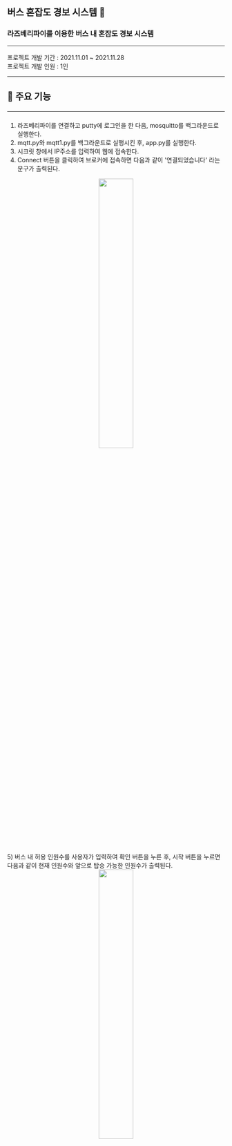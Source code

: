 ## 버스 혼잡도 경보 시스템 🚨
### 라즈베리파이를 이용한 버스 내 혼잡도 경보 시스템 <hr>

프로젝트 개발 기간 : 2021.11.01 ~ 2021.11.28<br>
프로젝트 개발 인원 : 1인
<hr>

## 📌 주요 기능 <hr>
1) 라즈베리파이를 연결하고 putty에 로그인을 한 다음, mosquitto를 백그라운드로 실행한다.
2) mqtt.py와 mqtt1.py를 백그라운드로 실행시킨 후, app.py를 실행한다.
3) 시크릿 창에서 IP주소를 입력하여 웹에 접속한다.
4) Connect 버튼을 클릭하여 브로커에 접속하면 다음과 같이 '연결되었습니다' 라는 문구가 출력된다.
<center><img width="40%" src="https://user-images.githubusercontent.com/68533847/208235662-b97103e0-b883-4a20-b65e-d84e510a670d.png"></center>
5) 버스 내 허용 인원수를 사용자가 입력하여 확인 버튼을 누른 후, 시작 버튼을 누르면 다음과 같이 현재 인원수와 앞으로 탑승 가능한 인원수가 출력된다.
<center><img width="40%" src="https://user-images.githubusercontent.com/68533847/208235721-d9e57423-4604-4066-8f19-0c4653a7c4e3.png"></center>


